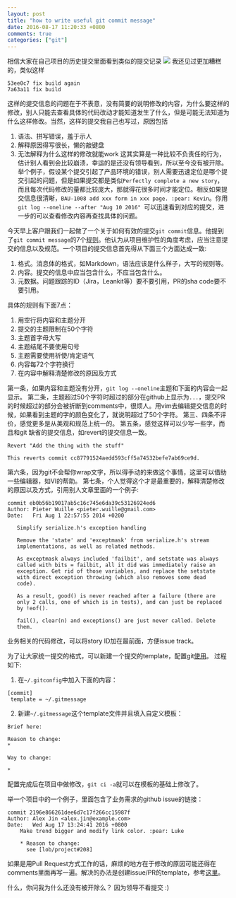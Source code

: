 ```yaml
---
layout: post
title: "how to write useful git commit message"
date: 2016-08-17 11:20:33 +0800
comments: true
categories: ["git"]
---
```

相信大家在自己项目的历史提交里面看到类似的提交记录
![](http://imgs.xkcd.com/comics/git_commit.png)
我还见过更加糟糕的，类似这样
```
53ee0c7 fix build again
7a63a11 fix build
```
这样的提交信息的问题在于不表意，没有简要的说明修改的内容，为什么要这样的修改，别人只能去查看具体的代码改动才能知道发生了什么，但是可能无法知道为什么这样修改。当然，这样的提交我自己也写过，原因包括
1. 语法、拼写错误，羞于示人
2. 解释原因得写很长，懒的敲键盘
3. 无法解释为什么这样的修改就能work
这其实算是一种比较不负责任的行为，估计别人看到会比较崩溃，幸运的是还没有领导看到，所以至今没有被开除。举个例子，假设某个提交引起了产品环境的错误，别人需要迅速定位是哪个提交引起的问题，但是如果提交都是类似`Perfectly complete a new story`，而且每次代码修改的量都比较庞大，那就得花很多时间才能定位。相反如果提交信息很清晰，`BAU-1008 add xxx form in xxx page. :pear: Kevin`。你用`git log --oneline --after "Aug 10 2016" `可以迅速看到对应的提交，进一步的可以查看修改内容再查找具体的问题。

今天早上客户跟我们一起做了一个关于如何有效的提交`git commit`信息。他提到了`git commit message`的7个[规则](http://chris.beams.io/posts/git-commit/)。他认为从项目维护性的角度考虑，应当注意提交的信息以及规范。一个项目的提交信息首先得从下面三个方面达成一致:

1. 格式。消息体的格式，如Markdown，语法应该是什么样子，大写的规则等。
2. 内容。提交的信息中应当包含什么，不应当包含什么。
3. 元数据。问题跟踪的ID（Jira，Leankit等）要不要引用，PR的sha code要不要引用。

具体的规则有下面7点：

1. 用空行将内容和主题分开
2. 提交的主题限制在50个字符
3. 主题首字母大写
4. 主题结尾不要使用句号
5. 主题需要使用祈使/肯定语气
6. 内容每72个字符换行
7. 在内容中解释清楚修改的原因及方式

第一条，如果内容和主题没有分开，`git log --oneline`主题和下面的内容会一起显示。
第二条，主题超过50个字符时超过的部分在github上显示为`...`，提交PR的时候超过的部分会被折断到comments中，很烦人。用vim去编辑提交信息的时候，如果看到主题的字的颜色变化了，就说明超过了50个字符。
第三、四条不评价，感觉更多是从美观和规范上统一的。
第五条，感觉这样可以少写一些字，而且和git 缺省的提交信息，如revert的提交信息一致。
```
Revert "Add the thing with the stuff"

This reverts commit cc87791524aedd593cff5a74532befe7ab69ce9d.
```
第六条，因为git不会帮你wrap文字，所以得手动的来做这个事情，这里可以借助一些编辑器，如VI的帮助。
第七条，个人觉得这个才是最重要的，解释清楚修改的原因以及方式，引用别人文章里面的一个例子:
```
commit eb0b56b19017ab5c16c745e6da39c53126924ed6
Author: Pieter Wuille <pieter.wuille@gmail.com>
Date:   Fri Aug 1 22:57:55 2014 +0200

   Simplify serialize.h's exception handling

   Remove the 'state' and 'exceptmask' from serialize.h's stream
   implementations, as well as related methods.

   As exceptmask always included 'failbit', and setstate was always
   called with bits = failbit, all it did was immediately raise an
   exception. Get rid of those variables, and replace the setstate
   with direct exception throwing (which also removes some dead
   code).

   As a result, good() is never reached after a failure (there are
   only 2 calls, one of which is in tests), and can just be replaced
   by !eof().

   fail(), clear(n) and exceptions() are just never called. Delete
   them.
 ```
业务相关的代码修改，可以将story ID加在最前面，方便issue track。

 为了让大家统一提交的格式，可以新建一个提交的template，配置git[使用](https://robots.thoughtbot.com/better-commit-messages-with-a-gitmessage-template)。 过程如下:

 1. 在`~/.gitconfig`中加入下面的内容：
 ```
 [commit]
  template = ~/.gitmessage
```
2. 新建`~/.gitmessage`这个template文件并且填入自定义模板：
```
Brief here:

Reason to change:
*

Way to change:

*
```
配置完成后在项目中做修改，`git ci -a`就可以在模板的基础上修改了。

举一个项目中的一个例子，里面包含了业务需求的github issue的链接：
```
commit 2196e866261dee6d7c17f266cc15987f
Author: Alex Jin <alex.jin@example.com>
Date:   Wed Aug 17 13:24:41 2016 +0800
    Make trend bigger and modify link color. :pear: Luke

    * Reason to change:
      see [lob/project#208]
```

如果是用Pull Request方式工作的话，麻烦的地方在于修改的原因可能还得在comments里面再写一遍。解决的办法是创建issue/PR的template，参考[这里](https://github.com/blog/2111-issue-and-pull-request-templates)。

什么，你问我为什么还没有被开除么？
因为领导不看提交 :)
